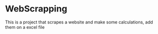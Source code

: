 # WebScrapping
This is a project that scrapes a website and make some calculations, add them on a excel file
